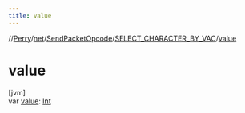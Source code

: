 ```yaml
---
title: value
---
```

//[Perry](../../../../index.html)/[net](../../index.html)/[SendPacketOpcode](../index.html)/[SELECT_CHARACTER_BY_VAC](index.html)/[value](value.html)



# value



[jvm]\
var [value](value.html): [Int](https://kotlinlang.org/api/latest/jvm/stdlib/kotlin/-int/index.html)





